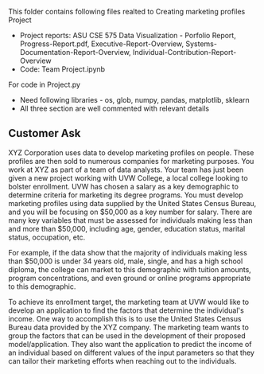 This folder contains following files realted to Creating marketing profiles Project
- Project reports: ASU CSE 575 Data Visualization - Porfolio Report, Progress-Report.pdf, Executive-Report-Overview, Systems-Documentation-Report-Overview, Individual-Contribution-Report-Overview
- Code: Team Project.ipynb


For code in Project.py
- Need following libraries - os, glob, numpy, pandas, matplotlib, sklearn
- All three section are well commented with relevant details

## Customer Ask
XYZ Corporation uses data to develop marketing profiles on people. These profiles are then sold to numerous companies for marketing purposes. You work at XYZ as part of a team of data analysts. Your team has just been given a new project working with UVW College, a local college looking to bolster enrollment. UVW has chosen a salary as a key demographic to determine criteria for marketing its degree programs. You must develop marketing profiles using data supplied by the United States Census Bureau, and you will be focusing on $50,000 as a key number for salary. There are many key variables that must be assessed for individuals making less than and more than $50,000, including age, gender, education status, marital status, occupation, etc.

For example, if the data show that the majority of individuals making less than $50,000 is under 34 years old, male, single, and has a high school diploma, the college can market to this demographic with tuition amounts, program concentrations, and even ground or online programs appropriate to this demographic.

To achieve its enrollment target, the marketing team at UVW would like to develop an application to find the factors that determine the individual's income. One way to accomplish this is to use the United States Census Bureau data provided by the XYZ company. The marketing team wants to group the factors that can be used in the development of their proposed model/application. They also want the application to predict the income of an individual based on different values of the input parameters so that they can tailor their marketing efforts when reaching out to the individuals.
